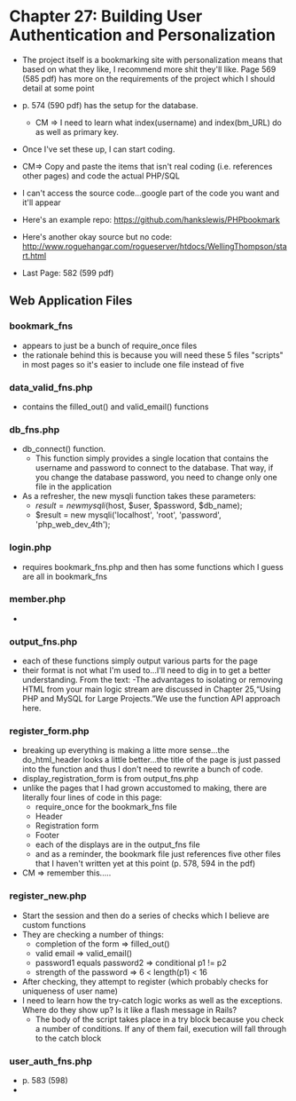 <!-- ch27_notes.md -->
# Chapter 27: Building User Authentication and Personalization

- The project itself is a bookmarking site with personalization means that based on what they
like, I recommend more shit they'll like.  Page 569 (585 pdf) has more on the requirements of 
the project which I should detail at some point
- p. 574 (590 pdf) has the setup for the database.
  - CM => I need to learn what index(username) and index(bm_URL) do as well as primary key.
- Once I've set these up, I can start coding.
- CM=>  Copy and paste the items that isn't real coding (i.e. references other pages) and code
the actual PHP/SQL
- I can't access the source code...google part of the code you want and it'll appear
- Here's an example repo: https://github.com/hankslewis/PHPbookmark
- Here's another okay source but no code: http://www.roguehangar.com/rogueserver/htdocs/WellingThompson/start.html

- Last Page: 582 (599 pdf)

## Web Application Files

### bookmark\_fns
- appears to just be a bunch of require_once files
- the rationale behind this is because you will need these 5 files "scripts" in most pages so it's
easier to include one file instead of five

### data\_valid\_fns.php
- contains the filled\_out() and valid\_email() functions

### db_fns.php
- db_connect() function.  
  - This function simply provides a single location that contains the username and password 
  to connect to the database. That way, if you change the database password, you need to 
  change only one file in the application
- As a refresher, the new mysqli function takes these parameters:
  - $result = new mysqli($host, $user, $password, $db_name);
  - $result = new mysqli('localhost', 'root', 'password', 'php\_web\_dev\_4th');


### login.php
- requires bookmark\_fns.php and then has some functions which I guess are all in bookmark\_fns

### member.php
- 

### output\_fns.php
- each of these functions simply output various parts for the page
- their format is not what I'm used to...I'll need to dig in to get a better understanding.  From the text:
	-The advantages to isolating or removing HTML from your main logic stream are discussed
	in Chapter 25,“Using PHP and MySQL for Large Projects.”We use the function API approach here.

### register\_form.php
- breaking up everything is making a litte more sense...the do\_html\_header looks a little better...the title
of the page is just passed into the function and thus I don't need to rewrite a bunch of code.
- display\_registration\_form is from output_fns.php
- unlike the pages that I had grown accustomed to making, there are literally four lines of code in this page:
  - require_once for the bookmark\_fns file
  - Header
  - Registration form
  - Footer
  - each of the displays are in the output\_fns file
  - and as a reminder, the bookmark file just references five other files that I haven't written yet at this point
  (p. 578, 594 in the pdf)
- CM => remember this.....

### register\_new.php
- Start the session and then do a series of checks which I believe are custom functions
- They are checking a number of things:
  - completion of the form => filled_out()
  - valid email => valid_email()
  - password1 equals password2 => conditional p1 != p2
  - strength of the password => 6 < length(p1) < 16
- After checking, they attempt to register (which probably checks for uniqueness of user name)
- I need to learn how the try-catch logic works as well as the exceptions.  Where do they show up?  Is it like
a flash message in Rails?
  - The body of the script takes place in a try block because you check a number of conditions. If any of them 
  fail, execution will fall through to the catch block

### user\_auth\_fns.php
- p. 583 (598)
-

